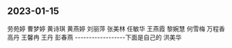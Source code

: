## 2023-01-15

劳苑婷
曹梦婷
黄诗琪
黄燕婷
刘丽萍
张美林
任敏华
王燕霞
黎婉慧
何雪梅
万程香
高丹
王馨冉
王丹
彭春燕
------------------下面是自己的
洪美华
